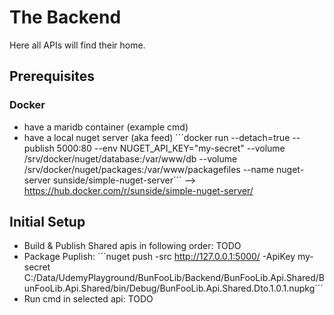 # The Backend

Here all APIs will find their home.

## Prerequisites

### Docker

* have a maridb container (example cmd)
* have a local nuget server (aka feed) ´´´docker run --detach=true --publish 5000:80 --env NUGET_API_KEY="my-secret" --volume /srv/docker/nuget/database:/var/www/db --volume /srv/docker/nuget/packages:/var/www/packagefiles --name nuget-server sunside/simple-nuget-server´´´ --> https://hub.docker.com/r/sunside/simple-nuget-server/

## Initial Setup

* Build & Publish Shared apis in following order: TODO
* Package Puplish: ´´´nuget push -src http://127.0.0.1:5000/ -ApiKey my-secret C:/Data/UdemyPlayground/BunFooLib/Backend/BunFooLib.Api.Shared/BunFooLib.Api.Shared/bin/Debug/BunFooLib.Api.Shared.Dto.1.0.1.nupkg´´´
* Run cmd in selected api: TODO